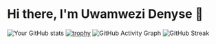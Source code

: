# Hi there, I'm Uwamwezi Denyse 👋

![Your GitHub stats](https://github-readme-stats.vercel.app/api?username=Ofallbrains&show_icons=true&theme=radical)
[![trophy](https://github-profile-trophy.vercel.app/?username=Ofallbrains)](https://github.com/ryo-ma/github-profile-trophy)
![GitHub Activity Graph](https://activity-graph.herokuapp.com/graph?username=Ofallbrains&theme=react-dark)
![GitHub Streak](https://github-readme-streak-stats.herokuapp.com/?user=Ofallbrains&theme=dark)

